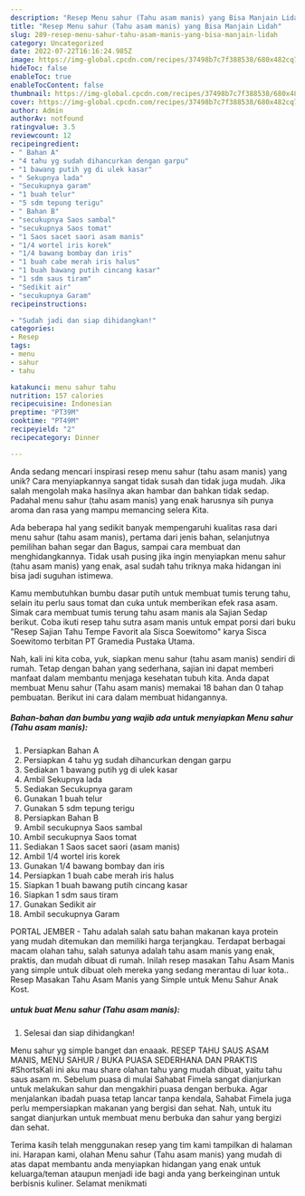 ```yaml
---
description: "Resep Menu sahur (Tahu asam manis) yang Bisa Manjain Lidah"
title: "Resep Menu sahur (Tahu asam manis) yang Bisa Manjain Lidah"
slug: 289-resep-menu-sahur-tahu-asam-manis-yang-bisa-manjain-lidah
category: Uncategorized
date: 2022-07-22T16:16:24.985Z
image: https://img-global.cpcdn.com/recipes/37498b7c7f388538/680x482cq70/menu-sahur-tahu-asam-manis-foto-resep-utama.jpg
hideToc: false
enableToc: true
enableTocContent: false
thumbnail: https://img-global.cpcdn.com/recipes/37498b7c7f388538/680x482cq70/menu-sahur-tahu-asam-manis-foto-resep-utama.jpg
cover: https://img-global.cpcdn.com/recipes/37498b7c7f388538/680x482cq70/menu-sahur-tahu-asam-manis-foto-resep-utama.jpg
author: Admin
authorAv: notfound
ratingvalue: 3.5
reviewcount: 12
recipeingredient:
- " Bahan A"
- "4 tahu yg sudah dihancurkan dengan garpu"
- "1 bawang putih yg di ulek kasar"
- " Sekupnya lada"
- "Secukupnya garam"
- "1 buah telur"
- "5 sdm tepung terigu"
- " Bahan B"
- "secukupnya Saos sambal"
- "secukupnya Saos tomat"
- "1 Saos sacet saori asam manis"
- "1/4 wortel iris korek"
- "1/4 bawang bombay dan iris"
- "1 buah cabe merah iris halus"
- "1 buah bawang putih cincang kasar"
- "1 sdm saus tiram"
- "Sedikit air"
- "secukupnya Garam"
recipeinstructions:

- "Sudah jadi dan siap dihidangkan!"
categories:
- Resep
tags:
- menu
- sahur
- tahu

katakunci: menu sahur tahu 
nutrition: 157 calories
recipecuisine: Indonesian
preptime: "PT39M"
cooktime: "PT49M"
recipeyield: "2"
recipecategory: Dinner

---
```





Anda sedang mencari inspirasi resep menu sahur (tahu asam manis) yang unik? Cara menyiapkannya sangat tidak susah dan tidak juga mudah. Jika salah mengolah maka hasilnya akan hambar dan bahkan tidak sedap. Padahal menu sahur (tahu asam manis) yang enak harusnya sih punya aroma dan rasa yang mampu memancing selera Kita.





Ada beberapa hal yang sedikit banyak mempengaruhi kualitas rasa dari menu sahur (tahu asam manis), pertama dari jenis bahan, selanjutnya pemilihan bahan segar dan Bagus, sampai cara membuat dan menghidangkannya. Tidak usah pusing jika ingin menyiapkan menu sahur (tahu asam manis) yang enak,      asal sudah tahu triknya maka hidangan ini bisa jadi suguhan istimewa.














Kamu membutuhkan bumbu dasar putih untuk membuat tumis terung tahu, selain itu perlu saus tomat dan cuka untuk memberikan efek rasa asam. Simak cara membuat tumis terung tahu asam manis ala Sajian Sedap berikut. Coba ikuti resep tahu sutra asam manis untuk empat porsi dari buku &#34;Resep Sajian Tahu Tempe Favorit ala Sisca Soewitomo&#34; karya Sisca Soewitomo terbitan PT Gramedia Pustaka Utama.






Nah, kali ini kita coba, yuk, siapkan menu sahur (tahu asam manis) sendiri di rumah. Tetap dengan bahan yang sederhana, sajian ini dapat memberi manfaat dalam membantu menjaga kesehatan tubuh kita. Anda dapat membuat Menu sahur (Tahu asam manis) memakai 18 bahan dan 0 tahap pembuatan. Berikut ini cara dalam membuat hidangannya.

<!--inarticleads1-->

##### Bahan-bahan dan bumbu yang wajib ada untuk menyiapkan Menu sahur (Tahu asam manis):

1. Persiapkan  Bahan A
1. Persiapkan 4 tahu yg sudah dihancurkan dengan garpu
1. Sediakan 1 bawang putih yg di ulek kasar
1. Ambil  Sekupnya lada
1. Sediakan Secukupnya garam
1. Gunakan 1 buah telur
1. Gunakan 5 sdm tepung terigu
1. Persiapkan  Bahan B
1. Ambil secukupnya Saos sambal
1. Ambil secukupnya Saos tomat
1. Sediakan 1 Saos sacet saori (asam manis)
1. Ambil 1/4 wortel iris korek
1. Gunakan 1/4 bawang bombay dan iris
1. Persiapkan 1 buah cabe merah iris halus
1. Siapkan 1 buah bawang putih cincang kasar
1. Siapkan 1 sdm saus tiram
1. Gunakan Sedikit air
1. Ambil secukupnya Garam


PORTAL JEMBER - Tahu adalah salah satu bahan makanan kaya protein yang mudah ditemukan dan memiliki harga terjangkau. Terdapat berbagai macam olahan tahu, salah satunya adalah tahu asam manis yang enak, praktis, dan mudah dibuat di rumah. Inilah resep masakan Tahu Asam Manis yang simple untuk dibuat oleh mereka yang sedang merantau di luar kota.. Resep Masakan Tahu Asam Manis yang Simple untuk Menu Sahur Anak Kost. 

<!--inarticleads2-->

#####  untuk buat Menu sahur (Tahu asam manis):


1. Selesai dan siap dihidangkan!

Menu sahur yg simple banget dan enaaak. RESEP TAHU SAUS ASAM MANIS, MENU SAHUR / BUKA PUASA SEDERHANA DAN PRAKTIS #ShortsKali ini aku mau share olahan tahu yang mudah dibuat, yaitu tahu saus asam m. Sebelum puasa di mulai Sahabat Fimela sangat dianjurkan untuk melakukan sahur dan mengakhiri puasa dengan berbuka. Agar menjalankan ibadah puasa tetap lancar tanpa kendala, Sahabat Fimela juga perlu mempersiapkan makanan yang bergisi dan sehat. Nah, untuk itu sangat dianjurkan untuk membuat menu berbuka dan sahur yang bergizi dan sehat. 

Terima kasih telah menggunakan resep yang tim kami tampilkan di halaman ini. Harapan kami, olahan Menu sahur (Tahu asam manis) yang mudah di atas dapat membantu anda menyiapkan hidangan yang enak untuk keluarga/teman ataupun menjadi ide bagi anda yang berkeinginan untuk berbisnis kuliner. Selamat menikmati
